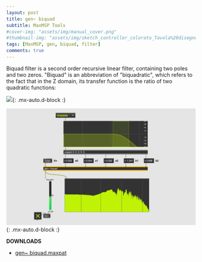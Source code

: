 ```yaml
---
layout: post
title: gen~ biquad
subtitle: MaxMSP Tools
#cover-img: "assets/img/manual_cover.png"
#thumbnail-img: "assets/img/sketch_controller_colorato_Tavola%20disegno%201.png"
tags: [MaxMSP, gen, biquad, filter]
comments: true
---
```


Biquad filter is a second order recursive linear filter, containing two poles and two zeros. "Biquad" is an abbreviation of "biquadratic", which refers to the fact that in the Z domain, its transfer function is the ratio of two quadratic functions:

![](https://wikimedia.org/api/rest_v1/media/math/render/svg/81dadce574579cea71332be128dc15811fb738a7){: .mx-auto.d-block :}

![](https://github.com/Velitch/velitch/blob/main/assets/img/gen~%20biquad.png){: .mx-auto.d-block :}


**DOWNLOADS**

  - [gen~ biquad.maxpat](https://github.com/Velitch/BN_Musica_Elettronica/tree/main/IBN/COME-05-informatica-musicale-IBN/Filtri_gen/biquad)
